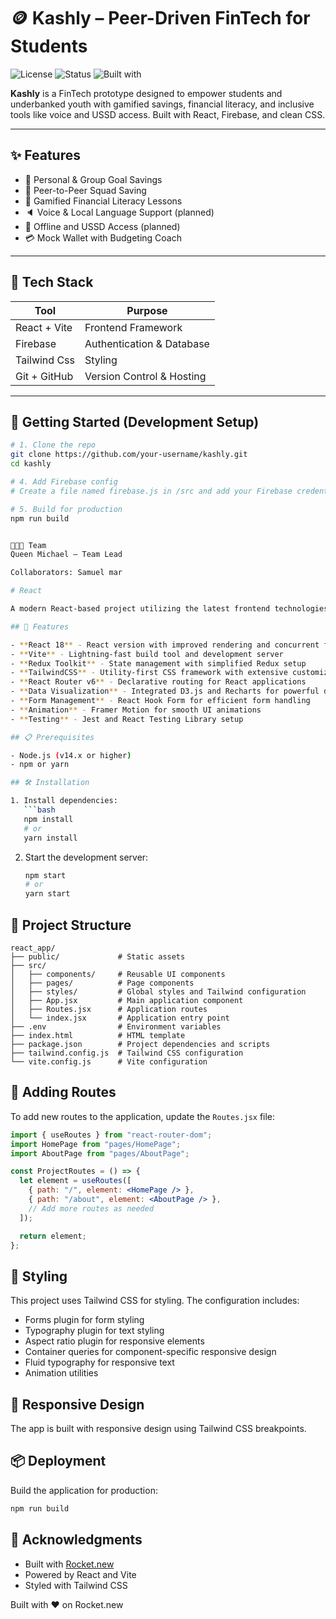# 🪙 Kashly – Peer-Driven FinTech for Students

![License](https://img.shields.io/badge/license-MIT-blue.svg)
![Status](https://img.shields.io/badge/status-Prototype-lightgrey)
![Built with](https://img.shields.io/badge/stack-React%2C%20Firebase%2C%20CSS-2196f3)

**Kashly** is a FinTech prototype designed to empower students and underbanked youth with gamified savings, financial literacy, and inclusive tools like voice and USSD access. Built with React, Firebase, and clean CSS.

---

## ✨ Features

- 🎯 Personal & Group Goal Savings
- 🤝 Peer-to-Peer Squad Saving
- 🧠 Gamified Financial Literacy Lessons
- 🔈 Voice & Local Language Support (planned)
- 📴 Offline and USSD Access (planned)
- 💳 Mock Wallet with Budgeting Coach

---

## 🚀 Tech Stack

| Tool         | Purpose                   |
| ------------ | ------------------------- |
| React + Vite | Frontend Framework        |
| Firebase     | Authentication & Database |
| Tailwind Css | Styling                   |
| Git + GitHub | Version Control & Hosting |

---

## 🚀 Getting Started (Development Setup)

```bash
# 1. Clone the repo
git clone https://github.com/your-username/kashly.git
cd kashly

# 4. Add Firebase config
# Create a file named firebase.js in /src and add your Firebase credentials

# 5. Build for production
npm run build


🧑‍🤝‍🧑 Team
Queen Michael — Team Lead

Collaborators: Samuel mar

# React

A modern React-based project utilizing the latest frontend technologies and tools for building responsive web applications.

## 🚀 Features

- **React 18** - React version with improved rendering and concurrent features
- **Vite** - Lightning-fast build tool and development server
- **Redux Toolkit** - State management with simplified Redux setup
- **TailwindCSS** - Utility-first CSS framework with extensive customization
- **React Router v6** - Declarative routing for React applications
- **Data Visualization** - Integrated D3.js and Recharts for powerful data visualization
- **Form Management** - React Hook Form for efficient form handling
- **Animation** - Framer Motion for smooth UI animations
- **Testing** - Jest and React Testing Library setup

## 📋 Prerequisites

- Node.js (v14.x or higher)
- npm or yarn

## 🛠️ Installation

1. Install dependencies:
   ```bash
   npm install
   # or
   yarn install
   ```
   
2. Start the development server:
   ```bash
   npm start
   # or
   yarn start
   ```

## 📁 Project Structure

```
react_app/
├── public/             # Static assets
├── src/
│   ├── components/     # Reusable UI components
│   ├── pages/          # Page components
│   ├── styles/         # Global styles and Tailwind configuration
│   ├── App.jsx         # Main application component
│   ├── Routes.jsx      # Application routes
│   └── index.jsx       # Application entry point
├── .env                # Environment variables
├── index.html          # HTML template
├── package.json        # Project dependencies and scripts
├── tailwind.config.js  # Tailwind CSS configuration
└── vite.config.js      # Vite configuration
```

## 🧩 Adding Routes

To add new routes to the application, update the `Routes.jsx` file:

```jsx
import { useRoutes } from "react-router-dom";
import HomePage from "pages/HomePage";
import AboutPage from "pages/AboutPage";

const ProjectRoutes = () => {
  let element = useRoutes([
    { path: "/", element: <HomePage /> },
    { path: "/about", element: <AboutPage /> },
    // Add more routes as needed
  ]);

  return element;
};
```

## 🎨 Styling

This project uses Tailwind CSS for styling. The configuration includes:

- Forms plugin for form styling
- Typography plugin for text styling
- Aspect ratio plugin for responsive elements
- Container queries for component-specific responsive design
- Fluid typography for responsive text
- Animation utilities

## 📱 Responsive Design

The app is built with responsive design using Tailwind CSS breakpoints.


## 📦 Deployment

Build the application for production:

```bash
npm run build
```

## 🙏 Acknowledgments

- Built with [Rocket.new](https://rocket.new)
- Powered by React and Vite
- Styled with Tailwind CSS

Built with ❤️ on Rocket.new
